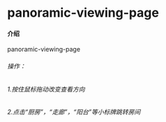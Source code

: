 # panoramic-viewing-page

#### 介绍
panoramic-viewing-page

<h6>操作：</h6>
<h6>1.按住鼠标拖动改变查看方向</h6>
<h6>2.点击“厨房”，“走廊”，“阳台”等小标牌跳转房间</h6>
